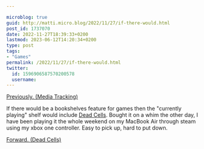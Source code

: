 ```yaml
---

microblog: true
guid: http://matti.micro.blog/2022/11/27/if-there-would.html
post_id: 1737070
date: 2022-11-27T18:39:33+0200
lastmod: 2023-06-12T14:20:34+0200
type: post
tags:
- "Games"
permalink: /2022/11/27/if-there-would.html
twitter:
  id: 1596906587570200578
  username:
---
```

[Previously. (Media Tracking)](/2023/05/09/previously-two-more.html)

If there would be a bookshelves feature for games then the "currently playing" shelf would include [Dead Cells](https://dead-cells.com/). Bought it on a whim the other day, I have been playing it the whole weekend on my MacBook Air through steam using my xbox one controller. Easy to pick up, hard to put down.

[Forward. (Dead Cells)](/2023/06/12/quick-update-on.html)
